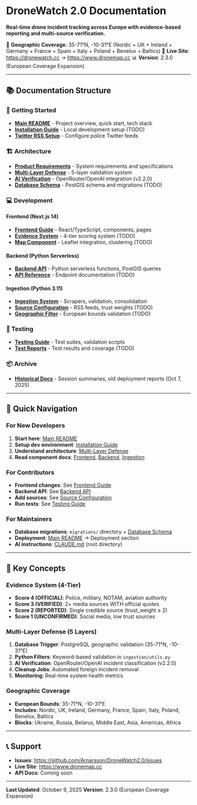 # DroneWatch 2.0 Documentation

**Real-time drone incident tracking across Europe with evidence-based reporting and multi-source verification.**

📍 **Geographic Coverage**: 35-71°N, -10-31°E (Nordic + UK + Ireland + Germany + France + Spain + Italy + Poland + Benelux + Baltics)
🔗 **Live Site**: https://dronewatch.cc → https://www.dronemap.cc
📊 **Version**: 2.3.0 (European Coverage Expansion)

---

## 📚 Documentation Structure

### 🚀 Getting Started

- [**Main README**](../README.md) - Project overview, quick start, tech stack
- [**Installation Guide**](setup/INSTALLATION.md) - Local development setup (TODO)
- [**Twitter RSS Setup**](setup/TWITTER_RSS_SETUP.md) - Configure police Twitter feeds

### 🏗️ Architecture

- [**Product Requirements**](architecture/PRD.md) - System requirements and specifications
- [**Multi-Layer Defense**](architecture/MULTI_LAYER_DEFENSE.md) - 5-layer validation system
- [**AI Verification**](architecture/AI_VERIFICATION.md) - OpenRouter/OpenAI integration (v2.2.0)
- [**Database Schema**](architecture/DATABASE.md) - PostGIS schema and migrations (TODO)

### 💻 Development

#### Frontend (Next.js 14)
- [**Frontend Guide**](development/frontend/README.md) - React/TypeScript, components, pages
- [**Evidence System**](development/frontend/EVIDENCE.md) - 4-tier scoring system (TODO)
- [**Map Component**](development/frontend/MAP.md) - Leaflet integration, clustering (TODO)

#### Backend (Python Serverless)
- [**Backend API**](development/backend/README.md) - Python serverless functions, PostGIS queries
- [**API Reference**](development/backend/API.md) - Endpoint documentation (TODO)

#### Ingestion (Python 3.11)
- [**Ingestion System**](development/ingestion/README.md) - Scrapers, validation, consolidation
- [**Source Configuration**](development/ingestion/SOURCES.md) - RSS feeds, trust weights (TODO)
- [**Geographic Filter**](development/ingestion/GEOGRAPHIC.md) - European bounds validation (TODO)

### 🧪 Testing

- [**Testing Guide**](testing/README.md) - Test suites, validation scripts
- [**Test Reports**](testing/REPORTS.md) - Test results and coverage (TODO)

### 📦 Archive

- [**Historical Docs**](archive/) - Session summaries, old deployment reports (Oct 7, 2025)

---

## 🎯 Quick Navigation

### For New Developers

1. **Start here**: [Main README](../README.md)
2. **Setup dev environment**: [Installation Guide](setup/INSTALLATION.md)
3. **Understand architecture**: [Multi-Layer Defense](architecture/MULTI_LAYER_DEFENSE.md)
4. **Read component docs**: [Frontend](development/frontend/), [Backend](development/backend/), [Ingestion](development/ingestion/)

### For Contributors

- **Frontend changes**: See [Frontend Guide](development/frontend/README.md)
- **Backend API**: See [Backend API](development/backend/README.md)
- **Add sources**: See [Source Configuration](development/ingestion/SOURCES.md)
- **Run tests**: See [Testing Guide](testing/README.md)

### For Maintainers

- **Database migrations**: `migrations/` directory + [Database Schema](architecture/DATABASE.md)
- **Deployment**: [Main README](../README.md) → Deployment section
- **AI instructions**: [CLAUDE.md](../CLAUDE.md) (root directory)

---

## 🔑 Key Concepts

### Evidence System (4-Tier)
- **Score 4 (OFFICIAL)**: Police, military, NOTAM, aviation authority
- **Score 3 (VERIFIED)**: 2+ media sources WITH official quotes
- **Score 2 (REPORTED)**: Single credible source (trust_weight ≥ 2)
- **Score 1 (UNCONFIRMED)**: Social media, low trust sources

### Multi-Layer Defense (5 Layers)
1. **Database Trigger**: PostgreSQL geographic validation (35-71°N, -10-31°E)
2. **Python Filters**: Keyword-based validation in `ingestion/utils.py`
3. **AI Verification**: OpenRouter/OpenAI incident classification (v2.2.0)
4. **Cleanup Jobs**: Automated foreign incident removal
5. **Monitoring**: Real-time system health metrics

### Geographic Coverage
- **European Bounds**: 35-71°N, -10-31°E
- **Includes**: Nordic, UK, Ireland, Germany, France, Spain, Italy, Poland, Benelux, Baltics
- **Blocks**: Ukraine, Russia, Belarus, Middle East, Asia, Americas, Africa

---

## 📞 Support

- **Issues**: https://github.com/Arnarsson/DroneWatch2.0/issues
- **Live Site**: https://www.dronemap.cc
- **API Docs**: Coming soon

---

**Last Updated**: October 9, 2025
**Version**: 2.3.0 (European Coverage Expansion)
